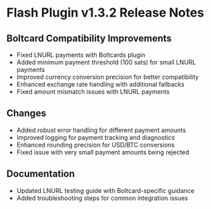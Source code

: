 # Flash Plugin v1.3.2 Release Notes

## Boltcard Compatibility Improvements

- Fixed LNURL payments with Boltcards plugin
- Added minimum payment threshold (100 sats) for small LNURL payments
- Improved currency conversion precision for better compatibility
- Enhanced exchange rate handling with additional fallbacks
- Fixed amount mismatch issues with LNURL payments

## Changes

- Added robust error handling for different payment amounts
- Improved logging for payment tracking and diagnostics
- Enhanced rounding precision for USD/BTC conversions
- Fixed issue with very small payment amounts being rejected

## Documentation

- Updated LNURL testing guide with Boltcard-specific guidance
- Added troubleshooting steps for common integration issues
